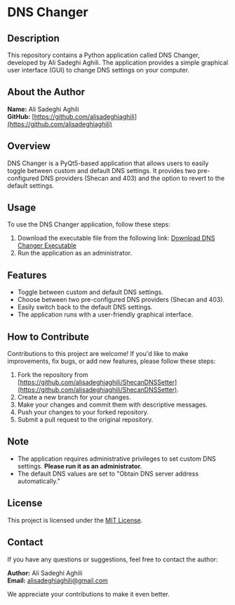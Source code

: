 # DNS Changer

## Description

This repository contains a Python application called DNS Changer, developed by Ali Sadeghi Aghili. The application provides a simple graphical user interface (GUI) to change DNS settings on your computer.

## About the Author

**Name:** Ali Sadeghi Aghili  
**GitHub:** [https://github.com/alisadeghiaghili](https://github.com/alisadeghiaghili)

## Overview

DNS Changer is a PyQt5-based application that allows users to easily toggle between custom and default DNS settings. It provides two pre-configured DNS providers (Shecan and 403) and the option to revert to the default settings.

## Usage

To use the DNS Changer application, follow these steps:

1. Download the executable file from the following link: [Download DNS Changer Executable](https://github.com/alisadeghiaghili/ShecanDNSSetter/releases/download/pre-release/dnsSetter.exe)
2. Run the application as an administrator.

## Features

- Toggle between custom and default DNS settings.
- Choose between two pre-configured DNS providers (Shecan and 403).
- Easily switch back to the default DNS settings.
- The application runs with a user-friendly graphical interface.

## How to Contribute

Contributions to this project are welcome! If you'd like to make improvements, fix bugs, or add new features, please follow these steps:

1. Fork the repository from [https://github.com/alisadeghiaghili/ShecanDNSSetter](https://github.com/alisadeghiaghili/ShecanDNSSetter).
2. Create a new branch for your changes.
3. Make your changes and commit them with descriptive messages.
4. Push your changes to your forked repository.
5. Submit a pull request to the original repository.

## Note

- The application requires administrative privileges to set custom DNS settings. **Please run it as an administrator.**
- The default DNS values are set to "Obtain DNS server address automatically."

## License

This project is licensed under the [MIT License](LICENSE).

## Contact

If you have any questions or suggestions, feel free to contact the author:

**Author:** Ali Sadeghi Aghili  
**Email:** [alisadeghiaghili@gmail.com](mailto:alisadeghiaghili@gmail.com)

We appreciate your contributions to make it even better.
